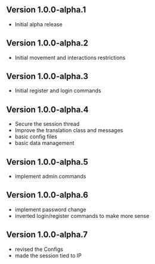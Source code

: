 ## Version 1.0.0-alpha.1
- Initial alpha release
## Version 1.0.0-alpha.2
- Initial movement and interactions restrictions
## Version 1.0.0-alpha.3
- Initial register and login commands
## Version 1.0.0-alpha.4
- Secure the session thread
- Improve the translation class and messages
- basic config files
- basic data management
## Version 1.0.0-alpha.5
- implement admin commands
## Version 1.0.0-alpha.6
- implement password change 
- inverted login/register commands to make more sense
## Version 1.0.0-alpha.7
- revised the Configs
- made the session tied to IP